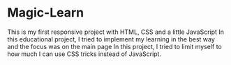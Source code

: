 # Magic-Learn
This is my first responsive project with HTML, CSS and a little JavaScript In this educational project, I tried to implement my learning in the best way and the focus was on the main page
In this project, I tried to limit myself to how much I can use CSS tricks instead of JavaScript.
